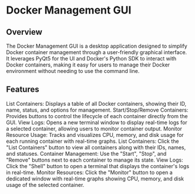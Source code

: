 # Docker Management GUI
## Overview
The Docker Management GUI is a desktop application designed to simplify Docker container management through a user-friendly graphical interface. It leverages PyQt5 for the UI and Docker's
Python SDK to interact with Docker containers, making it easy for users to manage their Docker environment without needing to use the command line.

## Features
List Containers: Displays a table of all Docker containers, showing their ID, name, status, and options for management.
Start/Stop/Remove Containers: Provides buttons to control the lifecycle of each container directly from the GUI.
View Logs: Opens a new terminal window to display real-time logs for a selected container, allowing users to monitor container output.
Monitor Resource Usage: Tracks and visualizes CPU, memory, and disk usage for each running container with real-time graphs.
List Containers: Click the "List Containers" button to view all containers along with their IDs, names, and statuses.
Container Management: Use the "Start", "Stop", and "Remove" buttons next to each container to manage its state.
View Logs: Click the "Shell" button to open a terminal that displays the container's logs in real-time.
Monitor Resources: Click the "Monitor" button to open a dedicated window with real-time graphs showing CPU, memory, and disk usage of the selected container.
